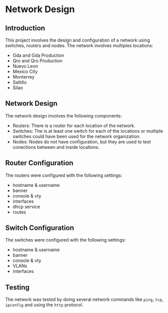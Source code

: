 # Network Design

## Introduction

This project involves the design and configuration of a network using switches, routers and nodes.
The network involves multiples locations:
- Gda and Gda Production
- Qro and Qro Production
- Nuevo Leon
- Mexico City
- Monterrey
- Saltillo
- Silao

## Network Design

The network design involves the following components:

- Routers: There is a router for each location of the network.
- Switches: The is at least one switch for each of the locations or multiple switches could have been used for the network organization.
- Nodes: Nodes do not have configuration, but they are used to test conections between and inside locations.

## Router Configuration

The routers were configured with the following settings:
- hostname & username
- banner
- console & vty
- interfaces
- dhcp service
- routes


## Switch Configuration

The switches were configured with the following settings:
- hostname & username
- banner
- console & vty
- VLANs
- interfaces

## Testing

The network was tested by doing several network commands like `ping`, `tcp`, `ipconfig` and using the `http` protocol.